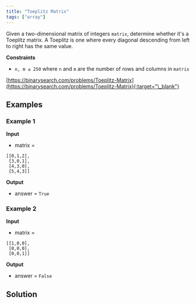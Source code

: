 ```yaml
---
title: "Toeplitz Matrix"
tags: ["array"]
---
```


Given a two-dimensional matrix of integers `matrix`, determine whether it's a Toeplitz matrix. A Toeplitz is one where every diagonal descending from left to right has the same value.

**Constraints**

- `n, m ≤ 250` where `n` and `m` are the number of rows and columns in `matrix`

[https://binarysearch.com/problems/Toeplitz-Matrix](https://binarysearch.com/problems/Toeplitz-Matrix){:target="\_blank"}

## Examples

### Example 1

**Input**

- matrix =

```
[[0,1,2],
 [3,0,1],
 [4,3,0],
 [5,4,3]]
```

**Output**

- answer = `True`

### Example 2

**Input**

- matrix =

```
[[1,0,0],
 [0,0,0],
 [0,0,1]]
```

**Output**

- answer = `False`

## Solution

<script src="https://gist.github.com/yaeba/16da7be5123724fcf6eccc25581cef5a.js?file=Toeplitz-Matrix.cpp"></script>
